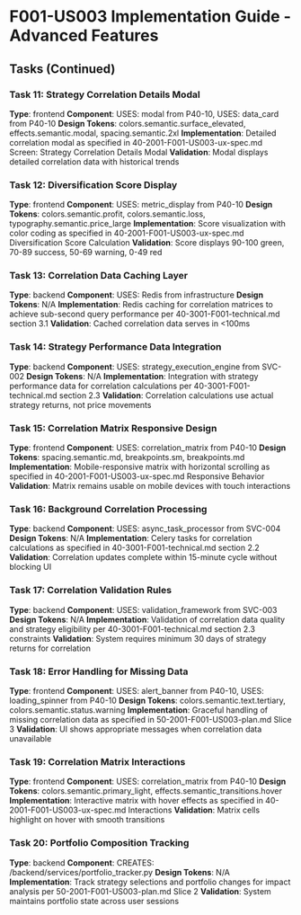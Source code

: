 # F001-US003 Implementation Guide - Advanced Features

## Tasks (Continued)

### Task 11: Strategy Correlation Details Modal
**Type**: frontend
**Component**: USES: modal from P40-10, USES: data_card from P40-10
**Design Tokens**: colors.semantic.surface_elevated, effects.semantic.modal, spacing.semantic.2xl
**Implementation**:
Detailed correlation modal as specified in 40-2001-F001-US003-ux-spec.md Screen: Strategy Correlation Details Modal
**Validation**: Modal displays detailed correlation data with historical trends

### Task 12: Diversification Score Display
**Type**: frontend
**Component**: USES: metric_display from P40-10
**Design Tokens**: colors.semantic.profit, colors.semantic.loss, typography.semantic.price_large
**Implementation**:
Score visualization with color coding as specified in 40-2001-F001-US003-ux-spec.md Diversification Score Calculation
**Validation**: Score displays 90-100 green, 70-89 success, 50-69 warning, 0-49 red

### Task 13: Correlation Data Caching Layer
**Type**: backend
**Component**: USES: Redis from infrastructure
**Design Tokens**: N/A
**Implementation**:
Redis caching for correlation matrices to achieve sub-second query performance per 40-3001-F001-technical.md section 3.1
**Validation**: Cached correlation data serves in <100ms

### Task 14: Strategy Performance Data Integration
**Type**: backend
**Component**: USES: strategy_execution_engine from SVC-002
**Design Tokens**: N/A
**Implementation**:
Integration with strategy performance data for correlation calculations per 40-3001-F001-technical.md section 2.3
**Validation**: Correlation calculations use actual strategy returns, not price movements

### Task 15: Correlation Matrix Responsive Design
**Type**: frontend
**Component**: USES: correlation_matrix from P40-10
**Design Tokens**: spacing.semantic.md, breakpoints.sm, breakpoints.md
**Implementation**:
Mobile-responsive matrix with horizontal scrolling as specified in 40-2001-F001-US003-ux-spec.md Responsive Behavior
**Validation**: Matrix remains usable on mobile devices with touch interactions

### Task 16: Background Correlation Processing
**Type**: backend
**Component**: USES: async_task_processor from SVC-004
**Design Tokens**: N/A
**Implementation**:
Celery tasks for correlation calculations as specified in 40-3001-F001-technical.md section 2.2
**Validation**: Correlation updates complete within 15-minute cycle without blocking UI

### Task 17: Correlation Validation Rules
**Type**: backend
**Component**: USES: validation_framework from SVC-003
**Design Tokens**: N/A
**Implementation**:
Validation of correlation data quality and strategy eligibility per 40-3001-F001-technical.md section 2.3 constraints
**Validation**: System requires minimum 30 days of strategy returns for correlation

### Task 18: Error Handling for Missing Data
**Type**: frontend
**Component**: USES: alert_banner from P40-10, USES: loading_spinner from P40-10
**Design Tokens**: colors.semantic.text.tertiary, colors.semantic.status.warning
**Implementation**:
Graceful handling of missing correlation data as specified in 50-2001-F001-US003-plan.md Slice 3
**Validation**: UI shows appropriate messages when correlation data unavailable

### Task 19: Correlation Matrix Interactions
**Type**: frontend
**Component**: USES: correlation_matrix from P40-10
**Design Tokens**: colors.semantic.primary_light, effects.semantic_transitions.hover
**Implementation**:
Interactive matrix with hover effects as specified in 40-2001-F001-US003-ux-spec.md Interactions
**Validation**: Matrix cells highlight on hover with smooth transitions

### Task 20: Portfolio Composition Tracking
**Type**: backend
**Component**: CREATES: /backend/services/portfolio_tracker.py
**Design Tokens**: N/A
**Implementation**:
Track strategy selections and portfolio changes for impact analysis per 50-2001-F001-US003-plan.md Slice 2
**Validation**: System maintains portfolio state across user sessions